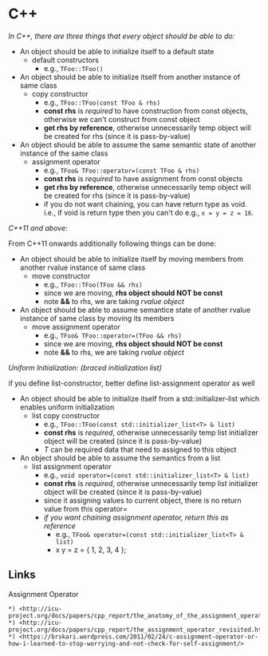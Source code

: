 # C++

_In C++, there are three things that every object should be able to do:_

- An object should be able to initialize itself to a default state
  - default constructors
    - e.g., `TFoo::TFoo()`
- An object should be able to initialize itself from another instance of same class
  - copy constructor
    - e.g., `TFoo::TFoo(const TFoo & rhs)`
    - __const rhs__ is _required_ to have construction from const objects, otherwise we can't construct from const object
    - __get rhs by reference__, otherwise unnecessarily temp object will be created for rhs (since it is pass-by-value)
- An object should be able to assume the same semantic state of another instance of the same class
  - assignment operator
    - e.g., `TFoo& TFoo::operator=(const TFoo & rhs)`
    - __const rhs__ is _required_ to have assignment from const objects
    - __get rhs by reference__, otherwise unnecessarily temp object will be created for rhs (since it is pass-by-value)
    - if you do not want chaining, you can have return type as void. i.e., if void is return type then you can't do e.g., `x = y = z = 16`.

_C++11 and above:_

From C++11 onwards additionally following things can be done:

- An object should be able to initialize itself by moving members from another rvalue instance of same class
  - move constructor
    - e.g., `TFoo::TFoo(TFoo && rhs)`
    - since we are moving, __rhs object should NOT be const__
    - note __&&__ to rhs, we are taking _rvalue object_
- An object should be able to assume semantice state of another rvalue instance of same class by moving its members
  - move assignment operator
    - e.g., `TFoo& TFoo::operator=(TFoo && rhs)`
    - since we are moving, __rhs object should NOT be const__
    - note __&&__ to rhs, we are taking _rvalue object_

_Uniform Initialization: (braced initialization list)_

if you define list-constructor, better define list-assignment operator as well

- An object should be able to initialize itself from a std::initializer-list which enables uniform initialization
  - list copy constructor
    - e.g., `TFoo::TFoo(const std::initializer_list<T> & list)`
    - __const rhs__ is _required_, otherwise unnecessarily temp list initializer object will be created (since it is pass-by-value)
    - _T_ can be required data that need to assigned to this object
- An object should be able to assume the semantics from a list
  - list assignment operator
    - e.g., `void operator=(const std::initializer_list<T> & list)`
    - __const rhs__ is _required_, otherwise unnecessarily temp list initializer object will be created (since it is pass-by-value)
    - since it assigning values to current object, there is no return value from this operator=
    - _if you want chaining assignment operator, return this as reference_
      - e.g., `TFoo& operator=(const std::initializer_list<T> & list)`
      - x  y = z = { 1, 2, 3, 4 };

## Links

  Assignment Operator

    *) <http://icu-project.org/docs/papers/cpp_report/the_anatomy_of_the_assignment_operator.html>
    *) <http://icu-project.org/docs/papers/cpp_report/the_assignment_operator_revisited.html>
    *) <https://brskari.wordpress.com/2011/02/24/c-assignment-operator-or-how-i-learned-to-stop-worrying-and-not-check-for-self-assignment/>
